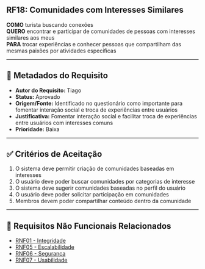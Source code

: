 ## RF18: Comunidades com Interesses Similares

**COMO** turista buscando conexões  
**QUERO** encontrar e participar de comunidades de pessoas com interesses similares aos meus  
**PARA** trocar experiências e conhecer pessoas que compartilham das mesmas paixões por atividades específicas

---

## 📄 Metadados do Requisito

- **Autor do Requisito:** Tiago
- **Status:** Aprovado
- **Origem/Fonte:** Identificado no questionário como importante para fomentar interação social e troca de experiências entre usuários
- **Justificativa:** Fomentar interação social e facilitar troca de experiências entre usuários com interesses comuns
- **Prioridade:** Baixa

---

## ✅ Critérios de Aceitação

1. O sistema deve permitir criação de comunidades baseadas em interesses
2. O usuário deve poder buscar comunidades por categorias de interesse
3. O sistema deve sugerir comunidades baseadas no perfil do usuário
4. O usuário deve poder solicitar participação em comunidades
5. Membros devem poder compartilhar conteúdo dentro da comunidade

---

## 🔗 Requisitos Não Funcionais Relacionados

- [RNF01 - Integridade](../non_functional/RNF01.md)
- [RNF05 - Escalabilidade](../non_functional/RNF05.md)
- [RNF06 - Segurança](../non_functional/RNF06.md)
- [RNF07 - Usabilidade](../non_functional/RNF07.md)
